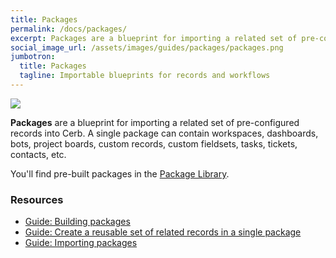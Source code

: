 ```yaml
---
title: Packages
permalink: /docs/packages/
excerpt: Packages are a blueprint for importing a related set of pre-configured records into Cerb.
social_image_url: /assets/images/guides/packages/packages.png
jumbotron:
  title: Packages
  tagline: Importable blueprints for records and workflows
---
```


<div class="cerb-screenshot">
<img src="{{page.social_image_url}}" class="screenshot">
</div>

**Packages** are a blueprint for importing a related set of pre-configured records into Cerb. A single package can contain workspaces, dashboards, bots, project boards, custom records, custom fieldsets, tasks, tickets, contacts, etc.

You'll find pre-built packages in the [Package Library](/resources/packages/).

### Resources

* [Guide: Building packages](/guides/packages/building/)
* [Guide: Create a reusable set of related records in a single package](/guides/packages/create-records/)
* [Guide: Importing packages](/guides/packages/importing/)
